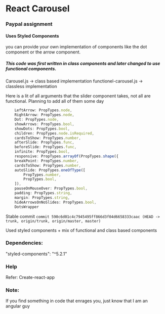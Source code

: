 # React Carousel
### Paypal assignment

#### Uses Styled Components
you can provide your own implementation of components like the dot component or the arrow component.


##### This code was first written in class components and later changed to use functional components.
Carousel.js -> class based implementation
functionel-carousel.js -> classless implementation

Here is a lit of all arguments that the slider component takes, not all are functional. Planning to add all of them some day
```ts
    LeftArrow: PropTypes.node,
    RightArrow: PropTypes.node,
    Dot: PropTypes.node,
    showArrows: PropTypes.bool,
    showDots: PropTypes.bool,
    children: PropTypes.node.isRequired,
    cardsToShow: PropTypes.number,
    afterSlide: PropTypes.func,
    beforeSlide: PropTypes.func,
    infinite: PropTypes.bool,
    responsive: PropTypes.arrayOf(PropTypes.shape({
    breakPoint: PropTypes.number,
    cardsToShow: PropTypes.number,
    autoSlide: PropTypes.oneOfType([
        PropTypes.number,
        PropTypes.bool,
    ]),
    pauseOnMouseOver: PropTypes.bool,
    padding: PropTypes.string,
    margin: PropTypes.string,
    hideArrowsOnNoSlides: PropTypes.bool,
    DotsWrapper

```

Stable commit 
`commit 590c6d01c4c7945495ff866d3f04d6658333caac (HEAD -> trunk, origin/trunk, origin/master, master)`

Used styled components + mix of functional and class based components

### Dependencies:
"styled-components": "^5.2.1"


### Help
Refer: Create-react-app

### Note:
If you find something in code that enrages you, just know that I am an angular guy